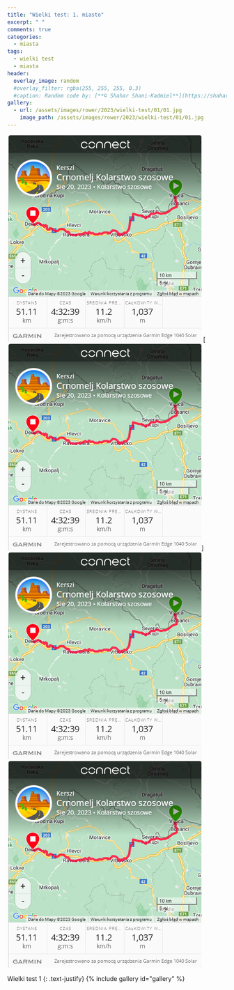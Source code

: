 ```yaml
---
title: "Wielki test: 1. miasto"
excerpt: " "
comments: true
categories:
  - miasta
tags:
  - wielki test
  - miasta
header:
  overlay_image: random
  #overlay_filter: rgba(255, 255, 255, 0.3)
  #caption: Random code by: [**© Shahar Shani-Kadmiel**](https://shaharkadmiel.github.io)"
gallery:
  - url: /assets/images/rower/2023/wielki-test/01/01.jpg
    image_path: /assets/images/rower/2023/wielki-test/01/01.jpg
---
```


<!---
[![mapka](/assets/images/rower/2023/wielki-test/01/mapka.png)](https://connect.garmin.com/modern/activity/embed/11834432843)
-->
[![mapka](/assets/images/rower/2023/wielki-test/01/mapka.png)](https://connect.garmin.com/modern/activity/embed/11834432843)
[![mapka2](/assets/images/rower/2023/wielki-test/01/mapka.png)]
<a href="https://connect.garmin.com/modern/activity/embed/11834432843" target="_blank">
  ![mapka](/assets/images/rower/2023/wielki-test/01/mapka.png)
</a>
<a href="https://connect.garmin.com/modern/activity/embed/11834432843" onclick="window.open(this.href); return false;">
  ![mapka](/assets/images/rower/2023/wielki-test/01/mapka.png)
</a>



Wielki test 1
{: .text-justify}
{% include gallery id="gallery" %}
